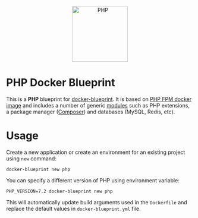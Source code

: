 <div align="center">
    <a href="https://php.net">
        <img
            alt="PHP"
            src="https://www.php.net/images/logos/new-php-logo.svg"
            width="150">
    </a>
</div>

# **PHP** Docker Blueprint

This is a **PHP** blueprint for [docker-blueprint](https://github.com/docker-blueprint/core).
It is based on [PHP FPM docker image](https://hub.docker.com/_/php) and includes a number of generic [modules](https://github.com/docker-blueprint/php/tree/master/modules)
such as PHP extensions, a package manager ([Composer](https://getcomposer.org/)) and databases (MySQL, Redis, etc).

# Usage

Create a new application or create an environment for an existing project
using `new` command:

```
docker-blueprint new php
```

You can specify a different version of PHP using environment variable:

```
PHP_VERSION=7.2 docker-blueprint new php
```

This will automatically update build arguments used in the `Dockerfile` and
replace the default values in `docker-blueprint.yml` file.
